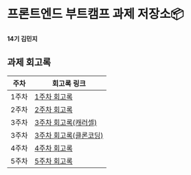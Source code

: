 # 프론트엔드 부트캠프 과제 저장소📦
**14기 김민지**

## 과제 회고록

|주차|회고록 링크|
|---|---|
|1주차|[1주차 회고록](./md/week1.md)|
|2주차|[2주차 회고록](./md/week2.md)|
|3주차|[3주차 회고록(캐러셀)](./md/week3(carousel).md)|
|3주차|[3주차 회고록(클론코딩)](./md/week3(clone-coding).md)|
|4주차|[4주차 회고록](./md/week4.md)|
|5주차|[5주차 회고록](./md/week5.md)|
